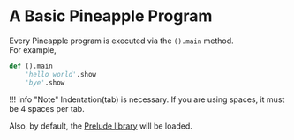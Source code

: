 # A Basic Pineapple Program
Every Pineapple program is executed via the `().main` method.  
For example,
```py
def ().main
    'hello world'.show
    'bye'.show
```

!!! info "Note"
    Indentation(tab) is necessary. If you are using spaces, it must be 4 spaces per tab.

Also, by default, the [Prelude library](https://github.com/wongjiahau/Pineapple/tree/master/src/pinelib/prelude) will be loaded.